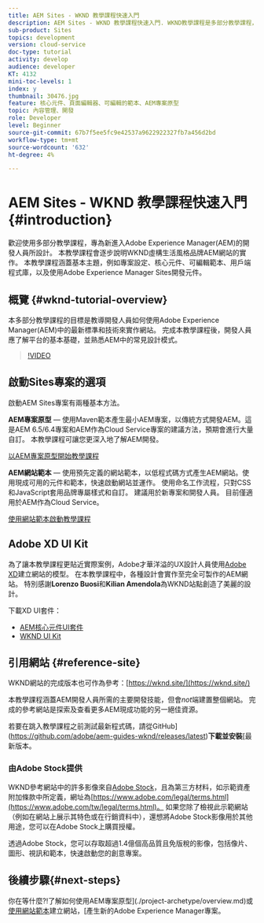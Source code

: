 ```yaml
---
title: AEM Sites - WKND 教學課程快速入門
description: AEM Sites - WKND 教學課程快速入門. WKND教學課程是多部分教學課程，專為剛接觸Adobe Experience Manager的開發人員所設計。 本教學課程會逐步說明虛擬生活風格品牌WKND的AEM網站實作。 本教學課程涵蓋基本主題，例如專案設定、主要原型、核心元件、可編輯範本、用戶端程式庫和元件開發。
sub-product: Sites
topics: development
version: cloud-service
doc-type: tutorial
activity: develop
audience: developer
KT: 4132
mini-toc-levels: 1
index: y
thumbnail: 30476.jpg
feature: 核心元件、頁面編輯器、可編輯的範本、AEM專案原型
topic: 內容管理、開發
role: Developer
level: Beginner
source-git-commit: 67b7f5ee5fc9e42537a9622922327fb7a456d2bd
workflow-type: tm+mt
source-wordcount: '632'
ht-degree: 4%

---
```



# AEM Sites - WKND 教學課程快速入門 {#introduction}

歡迎使用多部分教學課程，專為新進入Adobe Experience Manager(AEM)的開發人員所設計。 本教學課程會逐步說明WKND虛構生活風格品牌AEM網站的實作。 本教學課程涵蓋基本主題，例如專案設定、核心元件、可編輯範本、用戶端程式庫，以及使用Adobe Experience Manager Sites開發元件。

## 概覽 {#wknd-tutorial-overview}

本多部分教學課程的目標是教導開發人員如何使用Adobe Experience Manager(AEM)中的最新標準和技術來實作網站。 完成本教學課程後，開發人員應了解平台的基本基礎，並熟悉AEM中的常見設計模式。

>[!VIDEO](https://video.tv.adobe.com/v/30476?quality=12&learn=on)

## 啟動Sites專案的選項

啟動AEM Sites專案有兩種基本方法。

**AEM專案原型**  — 使用Maven範本產生最小AEM專案，以傳統方式開發AEM。這是AEM 6.5/6.4專案和AEM作為Cloud Service專案的建議方法，預期會進行大量自訂。 本教學課程可讓您更深入地了解AEM開發。

[以AEM專案原型開始教學課程](./project-archetype/overview.md)

**AEM網站範本**  — 使用預先定義的網站範本，以低程式碼方式產生AEM網站。使用現成可用的元件和範本，快速啟動網站並運作。 使用命名工作流程，只對CSS和JavaScript套用品牌專屬樣式和自訂。 建議用於新專案和開發人員。 目前僅適用於AEM作為Cloud Service。

[使用網站範本啟動教學課程](./site-template/create-site.md)

## Adobe XD UI Kit

為了讓本教學課程更貼近實際案例，Adobe才華洋溢的UX設計人員使用[Adobe XD](https://www.adobe.com/products/xd.html)建立網站的模型。 在本教學課程中，各種設計會實作至完全可製作的AEM網站。 特別感謝&#x200B;**Lorenzo Buosi**&#x200B;和&#x200B;**Kilian Amendola**&#x200B;為WKND站點創造了美麗的設計。

下載XD UI套件：

* [AEM核心元件UI套件](assets/overview/AEM-CoreComponents-UI-Kit.xd)
* [WKND UI Kit](https://github.com/adobe/aem-guides-wknd/releases/download/aem-guides-wknd-0.0.2/AEM_UI-kit-WKND.xd)

## 引用網站 {#reference-site}

WKND網站的完成版本也可作為參考：[https://wknd.site/](https://wknd.site/)

本教學課程涵蓋AEM開發人員所需的主要開發技能，但會&#x200B;*not*&#x200B;端建置整個網站。 完成的參考網站是探索及查看更多AEM現成功能的另一絕佳資源。

若要在跳入教學課程之前測試最新程式碼，請從GitHub](https://github.com/adobe/aem-guides-wknd/releases/latest)**下載並安裝**[&#x200B;最新版本。

### 由Adobe Stock提供

WKND參考網站中的許多影像來自[Adobe Stock](https://stock.adobe.com/)，且為第三方材料，如示範資產附加條款中所定義，網址為[https://www.adobe.com/legal/terms.html](https://www.adobe.com/tw/legal/terms.html)。 如果您除了檢視此示範網站（例如在網站上展示其特色或在行銷資料中），還想將Adobe Stock影像用於其他用途，您可以在Adobe Stock上購買授權。

透過Adobe Stock，您可以存取超過1.4億個高品質且免版稅的影像，包括像片、圖形、視訊和範本，快速啟動您的創意專案。

## 後續步驟{#next-steps}

你在等什麼?!了解如何使用AEM專案原型](./project-archetype/overview.md)或[使用網站範本](./site-template/create-site.md)建立網站，[產生新的Adobe Experience Manager專案。
